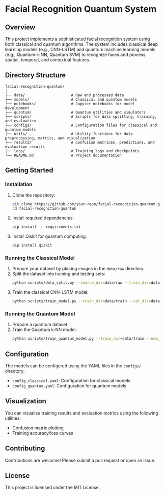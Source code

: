 
# Facial Recognition Quantum System

## Overview

This project implements a sophisticated facial recognition system using both classical and quantum algorithms. The system includes classical deep learning models (e.g., CNN-LSTM) and quantum machine learning models (e.g., Quantum k-NN, Quantum SVM) to recognize faces and process spatial, temporal, and contextual features.

## Directory Structure

```
facial-recognition-quantum/
│
├── data/                     # Raw and processed data
├── models/                   # Classical and quantum models
├── notebooks/                # Jupyter notebooks for model development
├── quantum/                  # Quantum utilities and simulators
├── scripts/                  # Scripts for data splitting, training, and evaluation
├── configs/                  # Configuration files for classical and quantum models
├── utils/                    # Utility functions for data preprocessing, metrics, and visualization
├── results/                  # Confusion matrices, predictions, and evaluation results
├── logs/                     # Training logs and checkpoints
└── README.md                 # Project documentation
```

## Getting Started

### Installation

1. Clone the repository:
   ```bash
   git clone https://github.com/your-repo/facial-recognition-quantum.git
   cd facial-recognition-quantum
   ```

2. Install required dependencies:
   ```bash
   pip install -r requirements.txt
   ```

3. Install Qiskit for quantum computing:
   ```bash
   pip install qiskit
   ```

### Running the Classical Model

1. Prepare your dataset by placing images in the `data/raw` directory.
2. Split the dataset into training and testing sets:
   ```bash
   python scripts/data_split.py --source_dir=data/raw --train_dir=data/train --test_dir=data/test
   ```
3. Train the classical CNN-LSTM model:
   ```bash
   python scripts/train_model.py --train_dir=data/train --val_dir=data/val --num_classes=10 --epochs=50
   ```

### Running the Quantum Model

1. Prepare a quantum dataset.
2. Train the Quantum k-NN model:
   ```bash
   python scripts/train_quantum_model.py --train_dir=data/train --num_classes=10
   ```

## Configuration

The models can be configured using the YAML files in the `configs/` directory:
- `config_classical.yaml`: Configuration for classical models
- `config_quantum.yaml`: Configuration for quantum models

## Visualization

You can visualize training results and evaluation metrics using the following utilities:
- Confusion matrix plotting
- Training accuracy/loss curves

## Contributing

Contributions are welcome! Please submit a pull request or open an issue.

## License

This project is licensed under the MIT License.
